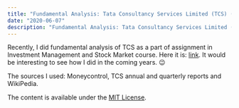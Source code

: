 ```yaml
---
title: "Fundamental Analysis: Tata Consultancy Services Limited (TCS) (2021 - 2023)"
date: "2020-06-07"
description: "Fundamental Analysis: Tata Consultancy Services Limited (TCS) (2021 - 2023)"
---
```


Recently, I did fundamental analysis of TCS as a part of assignment in Investment Management
and Stock Market course. Here it is: [link](./TCS-Fundamental-Analysis.pdf). It would be
interesting to see how I did in the coming years. 😉

The sources I used: Moneycontrol, TCS annual and quarterly reports and WikiPedia.

The content is available under the [MIT License](https://choosealicense.com/licenses/mit/).
